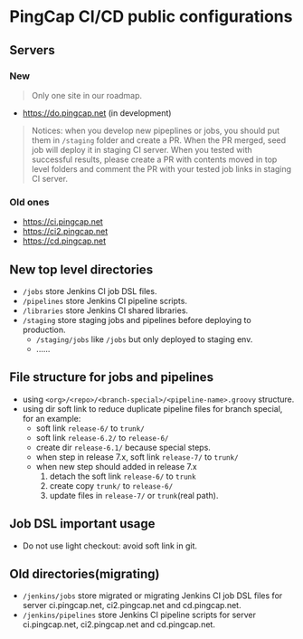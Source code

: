 # PingCap CI/CD public configurations


## Servers


### New

> Only one site in our roadmap.

- https://do.pingcap.net (in development)

> Notices: when you develop new pipeplines or jobs, 
> you should put them in `/staging` folder and create a PR. When the PR merged, seed job will deploy it in staging CI server.
> When you tested with successful results, please create a PR with contents moved in top level folders and comment the PR with
> your tested job links in staging CI server.

### Old ones

- https://ci.pingcap.net
- https://ci2.pingcap.net
- https://cd.pingcap.net

## New top level directories

- `/jobs` store Jenkins CI job DSL files.
- `/pipelines` store Jenkins CI pipeline scripts.
- `/libraries` store Jenkins CI shared libraries.
- `/staging` store staging jobs and pipelines before deploying to production.
  - `/staging/jobs` like `/jobs` but only deployed to staging env.
  - ......

## File structure for jobs and pipelines

- using `<org>/<repo>/<branch-special>/<pipeline-name>.groovy` structure.
- using dir soft link to reduce duplicate pipeline files for branch special, for an example: 
  - soft link `release-6/` to `trunk/`
  - soft link `release-6.2/` to `release-6/`
  - create dir `release-6.1/` because special steps.
  - when step in release 7.x, soft link `release-7/` to `trunk/`
  - when new step should added in release 7.x
    1. detach the soft link `release-6/` to `trunk`
    2. create copy `trunk/` to `release-6/`
    3. update files in `release-7/` or `trunk`(real path).

## Job DSL important usage

- Do not use light checkout: avoid soft link in git.

## Old directories(migrating)

- `/jenkins/jobs` store migrated or migrating Jenkins CI job DSL files for server ci.pingcap.net, ci2.pingcap.net and cd.pingcap.net.
- `/jenkins/pipelines` store Jenkins CI pipeline scripts for server ci.pingcap.net, ci2.pingcap.net and cd.pingcap.net.
